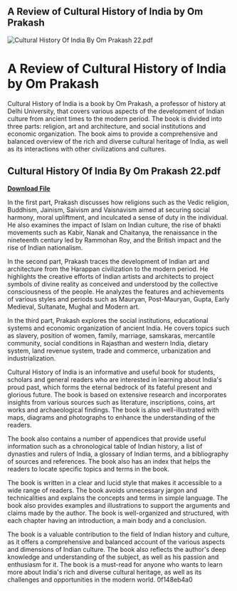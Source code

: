 ## A Review of Cultural History of India by Om Prakash

 
![Cultural History Of India By Om Prakash 22.pdf](https://encrypted-tbn3.gstatic.com/images?q=tbn:ANd9GcS5swcZfWlb0p5ukBL4AojTXzUK0PeM42AoZfHG9-kcHeOda140vpTW4shf)

 
# A Review of Cultural History of India by Om Prakash
 
Cultural History of India is a book by Om Prakash, a professor of history at Delhi University, that covers various aspects of the development of Indian culture from ancient times to the modern period. The book is divided into three parts: religion, art and architecture, and social institutions and economic organization. The book aims to provide a comprehensive and balanced overview of the rich and diverse cultural heritage of India, as well as its interactions with other civilizations and cultures.
 
## Cultural History Of India By Om Prakash 22.pdf


[**Download File**](https://www.google.com/url?q=https%3A%2F%2Fbytlly.com%2F2tKyNu&sa=D&sntz=1&usg=AOvVaw0K2TA4HPKOsErUIwcFuVdP)

 
In the first part, Prakash discusses how religions such as the Vedic religion, Buddhism, Jainism, Saivism and Vaisnavism aimed at securing social harmony, moral upliftment, and inculcated a sense of duty in the individual. He also examines the impact of Islam on Indian culture, the rise of bhakti movements such as Kabir, Nanak and Chaitanya, the renaissance in the nineteenth century led by Rammohan Roy, and the British impact and the rise of Indian nationalism.
 
In the second part, Prakash traces the development of Indian art and architecture from the Harappan civilization to the modern period. He highlights the creative efforts of Indian artists and architects to project symbols of divine reality as conceived and understood by the collective consciousness of the people. He analyzes the features and achievements of various styles and periods such as Mauryan, Post-Mauryan, Gupta, Early Medieval, Sultanate, Mughal and Modern art.
 
In the third part, Prakash explores the social institutions, educational systems and economic organization of ancient India. He covers topics such as slavery, position of women, family, marriage, samskaras, mercantile community, social conditions in Rajasthan and western India, dietary system, land revenue system, trade and commerce, urbanization and industrialization.
 
Cultural History of India is an informative and useful book for students, scholars and general readers who are interested in learning about India's proud past, which forms the eternal bedrock of its fateful present and glorious future. The book is based on extensive research and incorporates insights from various sources such as literature, inscriptions, coins, art works and archaeological findings. The book is also well-illustrated with maps, diagrams and photographs to enhance the understanding of the readers.
  
The book also contains a number of appendices that provide useful information such as a chronological table of Indian history, a list of dynasties and rulers of India, a glossary of Indian terms, and a bibliography of sources and references. The book also has an index that helps the readers to locate specific topics and terms in the book.
 
The book is written in a clear and lucid style that makes it accessible to a wide range of readers. The book avoids unnecessary jargon and technicalities and explains the concepts and terms in simple language. The book also provides examples and illustrations to support the arguments and claims made by the author. The book is well-organized and structured, with each chapter having an introduction, a main body and a conclusion.
 
The book is a valuable contribution to the field of Indian history and culture, as it offers a comprehensive and balanced account of the various aspects and dimensions of Indian culture. The book also reflects the author's deep knowledge and understanding of the subject, as well as his passion and enthusiasm for it. The book is a must-read for anyone who wants to learn more about India's rich and diverse cultural heritage, as well as its challenges and opportunities in the modern world.
 0f148eb4a0
